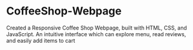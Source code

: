 # CoffeeShop-Webpage
Created a Responsive Coffee Shop Webpage, built with HTML, CSS, and JavaScript. An intuitive interface which can explore  menu, read reviews, and easily add items to cart
